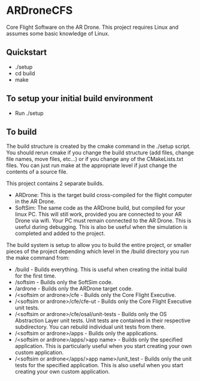 # ARDroneCFS
Core Flight Software on the AR Drone.  This project requires Linux and assumes some basic knowledge of Linux.  

## Quickstart
- ./setup
- cd build
- make

## To setup your initial build environment
- Run ./setup

## To build 
The build structure is created by the cmake command in the ./setup script.  You should rerun cmake if you change the build structure (add files, change file names, move files, etc...) or if you change any of the CMakeLists.txt files.  You can just run make at the appropriate level if just change the contents of a source file.

This project contains 2 separate builds.
-  ARDrone:  This is the target build cross-compiled for the flight computer in the AR Drone.
-  SoftSim:  The same code as the ARDrone build, but compiled for your linux PC.  This will still work, provided you are connected to your AR Drone via wifi.  Your PC must remain connected to the AR Drone.  This is useful during debugging.  This is also be useful when the simulation is completed and added to the project.  

The build system is setup to allow you to build the entire project, or smaller pieces of the project depending which level in the /build directory you run the make command from:
- /build - Builds everything.  This is useful when creating the initial build for the first time.
- /softsim - Builds only the SoftSim code.
- /ardrone - Builds only the ARDrone target code.
- /&lt;softsim or ardrone&gt;/cfe - Builds only the Core Flight Executive.
- /&lt;softsim or ardrone&gt;/cfe/cfe-ut - Builds only the Core Flight Executive unit tests.
- /&lt;softsim or ardrone&gt;/cfe/osal/unit-tests - Builds only the OS Abstraction Layer unit tests.  Unit tests are contained in their respective subdirectory.  You can rebuild individual unit tests from there.
- /&lt;softsim or ardrone&gt;/apps - Builds only the applications.
- /&lt;softsim or ardrone&gt;/apps/&gt;app name> - Builds only the specified application.  This is particularly useful when you start creating your own custom application.
- /&lt;softsim or ardrone&lt;/apps/&gt;app name>/unit_test - Builds only the unit tests for the specified application.  This is also useful when you start creating your own custom application.

